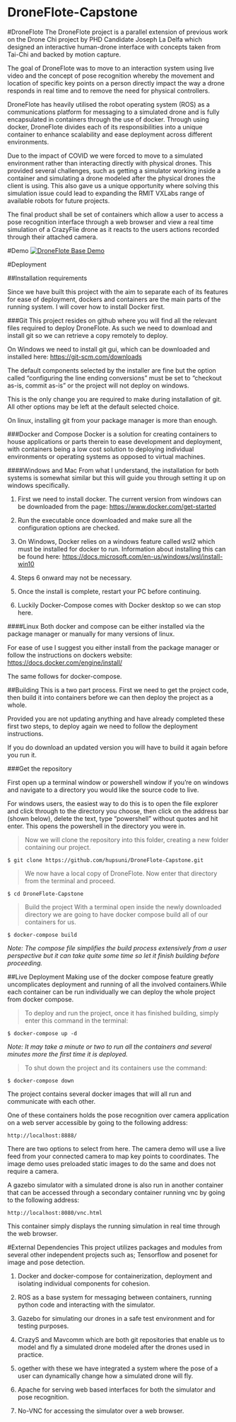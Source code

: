 DroneFlote-Capstone
==============================================================

#DroneFlote
The DroneFlote project is a parallel extension of previous work on the Drone Chi project by PHD Candidate Joseph La Delfa which designed an interactive human-drone interface with concepts taken from Tai-Chi and backed by motion capture.

The goal of DroneFlote was to move to an interaction system using live video and the concept of pose recognition whereby the movement and location of specific key points on a person directly impact the way a drone responds in real time and to remove the need for physical controllers.

DroneFlote has heavily utilised the robot operating system (ROS) as a communications platform for messaging to a simulated drone and is fully encapsulated in containers through the use of docker. Through using docker, DroneFlote divides each of its responsibilities into a unique container to enhance scalability and ease deployment across different environments.

Due to the impact of COVID we were forced to move to a simulated environment rather than interacting directly with physical drones. This provided several challenges, such as getting a simulator working inside a container and simulating a drone modeled after the physical drones the client is using. This also gave us a unique opportunity where solving this simulation issue could lead to expanding the RMIT VXLabs range of available robots for future projects.

The final product shall be set of containers which allow a user to access a pose recognition interface through a web browser and view a real time simulation of a CrazyFlie drone as it reacts to the users actions recorded through their attached camera.

#Demo
[![DroneFlote Base Demo](https://img.youtube.com/vi/n9M-YfXLTYI/0.jpg)](https://youtu.be/n9M-YfXLTYI)

#Deployment

##Installation requirements

Since we have built this project with the aim to separate each of its features for ease of deployment, dockers and containers are the main parts of the running system. I will cover how to install Docker first.

###Git
This project resides on github where you will find all the relevant files required to deploy DroneFlote. As such we need to download and install git so we can retrieve a copy remotely to deploy.

On Windows we need to install git gui, which can be downloaded and installed here:
https://git-scm.com/downloads

The default components selected by the installer are fine but the option called “configuring the line ending conversions” must be set to “checkout as-is, commit as-is” or the project will not deploy on windows. 

This is the only change you are required to make during installation of git. All other options may be left at the default selected choice.

On linux, installing git from your package manager is more than enough.

###Docker and Compose
Docker is a solution for creating containers to house applications or parts therein to ease development and deployment, with containers being a low cost solution to deploying individual environments or operating systems as opposed to virtual machines.

####Windows and Mac
From what I understand, the installation for both systems is somewhat similar but this will guide you through setting it up on windows specifically.

1. First we need to install docker. The current version from windows can be downloaded from the page:
https://www.docker.com/get-started

1. Run the executable once downloaded and make sure all the configuration options are checked.

1. On Windows, Docker relies on a windows feature called wsl2 which must be installed for docker to run. Information about installing this can be found here:
https://docs.microsoft.com/en-us/windows/wsl/install-win10

1. Steps 6 onward may not be necessary.

1. Once the install is complete, restart your PC before continuing.

1. Luckily Docker-Compose comes with Docker desktop so we can stop here.

####Linux
Both docker and compose can be either installed via the package manager or manually for many versions of linux.

For ease of use I suggest you either install from the package manager or follow the instructions on dockers website:
https://docs.docker.com/engine/install/

The same follows for docker-compose.

##Building
This is a two part process. First we need to get the project code, then build it into containers before we can then deploy the project as a whole.

Provided you are not updating anything and have already completed these first two steps, to deploy again we need to follow the deployment instructions.

If you do download an updated version you will have to build it again before you run it.

###Get the repository

First open up a terminal window or powershell window if you’re on windows and navigate to a directory you would like the source code to live.

For windows users, the easiest way to do this is to open the file explorer and click through to the directory you choose, then click on the address bar (shown below), delete the text, type “powershell” without quotes and hit enter. This opens the powershell in the directory you were in.

> Now we will clone the repository into this folder, creating a new folder containing our project.
```console
$ git clone https://github.com/hupsuni/DroneFlote-Capstone.git
```

> We now have a local copy of DroneFlote. Now enter that directory from the terminal and proceed.

```console
$ cd DroneFlote-Capstone
```
> Build the project
With a terminal open inside the newly downloaded directory we are going to have docker compose build all of our containers for us.
```console
$ docker-compose build
```
*Note: The compose file simplifies the build process extensively from a user perspective but it can take quite some time so let it finish building before proceeding.*

##Live Deployment
Making use of the docker compose feature greatly uncomplicates deployment and running of all the involved containers.While each container can be run individually we can deploy the whole project from docker compose.

>To deploy and run the project, once it has finished building, simply enter this command in the terminal:
```console
$ docker-compose up -d
```

*Note: It may take a minute or two to run all the containers and several minutes more the first time it is deployed.*

>To shut down the project and its containers use the command:
```console
$ docker-compose down
```

The project contains several docker images that will all run and communicate with each other.

One of these containers holds the pose recognition over camera application on a web server accessible by going to the following address:
```text
http://localhost:8888/
```


There are two options to select from here. 
The camera demo will use a live feed from your connected camera to map key points to coordinates.
The image demo uses preloaded static images to do the same and does not require a camera.

A gazebo simulator with a simulated drone is also run in another container that can be accessed through a secondary container running vnc by going to the following address:
```text
http://localhost:8080/vnc.html
```
This container simply displays the running simulation in real time through the web browser.

#External Dependencies
This project utilizes packages and modules from several other independent projects such as; Tensorflow and posenet for image and pose detection. 

1. Docker and docker-compose for containerization, deployment and isolating individual components for cohesion.

1. ROS as a base system for messaging between containers, running python code and interacting with the simulator.

1. Gazebo for simulating our drones in a safe test environment and for testing purposes.

1. CrazyS and Mavcomm which are both git repositories that enable us to model and fly a simulated drone modeled after the drones used in practice.

1. ogether with these we have integrated a system where the pose of a user can dynamically change how a simulated drone will fly.

1. Apache for serving web based interfaces for both the simulator and pose recognition.

1. No-VNC for accessing the simulator over a web browser.
